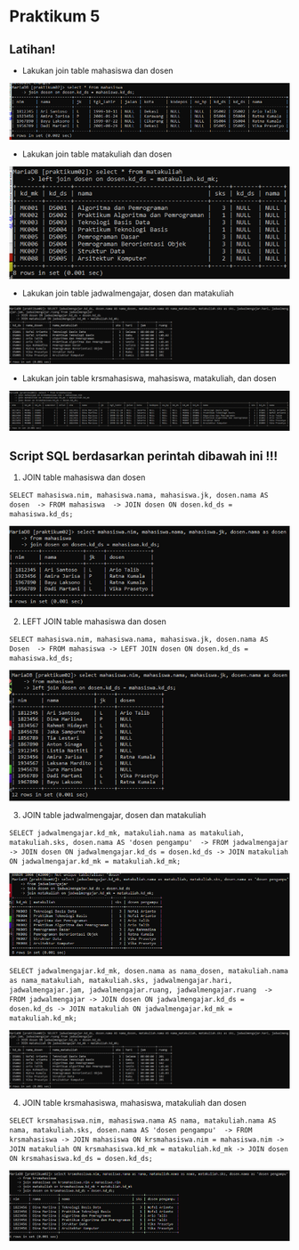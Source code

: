 # Praktikum 5

## Latihan!

- Lakukan join table mahasiswa dan dosen

![foto1](L1.png)

- Lakukan join table matakuliah dan dosen

![foto1](L2.png)

- Lakukan join table jadwalmengajar, dosen dan matakuliah

![foto1](P32L3.png)

- Lakukan join table krsmahasiswa, mahasiswa, matakuliah, dan dosen

![foto1](L4.png)

## Script SQL berdasarkan perintah dibawah ini !!!

1. JOIN table mahasiswa dan dosen

`SELECT mahasiswa.nim, mahasiswa.nama, mahasiswa.jk, dosen.nama AS dosen 
-> FROM mahasiswa 
-> JOIN dosen ON dosen.kd_ds = mahasiswa.kd_ds;`

![foto1](P1.png)

2. LEFT JOIN table mahasiswa dan dosen

`SELECT mahasiswa.nim, mahasiswa.nama, mahasiswa.jk, dosen.nama AS Dosen 
-> FROM mahasiswa
-> LEFT JOIN dosen ON dosen.kd_ds = mahasiswa.kd_ds;`

![foto1](P2.png)

3. JOIN table jadwalmengajar, dosen dan matakuliah

`SELECT jadwalmengajar.kd_mk, matakuliah.nama as matakuliah, matakuliah.sks, dosen.nama AS 'dosen pengampu' 
-> FROM jadwalmengajar
-> JOIN dosen ON jadwalmengajar.kd_ds = dosen.kd_ds
-> JOIN matakuliah ON jadwalmengajar.kd_mk = matakuliah.kd_mk;`

![foto1](P31.png)

`SELECT jadwalmengajar.kd_mk, dosen.nama as nama_dosen, matakuliah.nama as nama_matakuliah, matakuliah.sks, jadwalmengajar.hari, jadwalmengajar.jam, jadwalmengajar.ruang, jadwalmengajar.ruang 
-> FROM jadwalmengajar
-> JOIN dosen ON jadwalmengajar.kd_ds = dosen.kd_ds
-> JOIN matakuliah ON jadwalmengajar.kd_mk = matakuliah.kd_mk;`

![foto1](P32L3.png)

4. JOIN table krsmahasiswa, mahasiswa, matakuliah dan dosen

`SELECT krsmahasiswa.nim, mahasiswa.nama AS nama, matakuliah.nama AS nama, matakuliah.sks, dosen.nama AS 'dosen pengampu' 
-> FROM krsmahasiswa
-> JOIN mahasiswa ON krsmahasiswa.nim = mahasiswa.nim
-> JOIN matakuliah ON krsmahasiswa.kd_mk = matakuliah.kd_mk
-> JOIN dosen ON krsmahasiswa.kd_ds = dosen.kd_ds;`

![foto1](P4.png)
